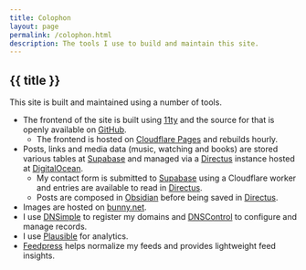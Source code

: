 ```yaml
---
title: Colophon
layout: page
permalink: /colophon.html
description: The tools I use to build and maintain this site.
---
```

<h2 class="page-header">{{ title }}</h2>

This site is built and maintained using a number of tools.

- The frontend of the site is built using [11ty](https://www.11ty.dev) and the source for that is openly available on [GitHub](https://github.com/cdransf/coryd.dev).
  - The frontend is hosted on [Cloudflare Pages](https://pages.cloudflare.com) and rebuilds hourly.
- Posts, links and media data (music, watching and books) are stored various tables at [Supabase](https://supabase.com) and managed via a [Directus](https://directus.io) instance hosted at <a class="plausible-event-name=DigitalOcean+referral" href="https://m.do.co/c/3635bf99aee2">DigitalOcean</a>.
  - My contact form is submitted to [Supabase](https://supabase.com) using a Cloudflare worker and entries are available to read in [Directus](https://directus.io).
  - Posts are composed in [Obsidian](https://obsidian.md) before being saved in [Directus](https://directus.io).
- Images are hosted on <a class="plausible-event-name=bunny.net+referral" href="https://bunny.net?ref=revw3mehej">bunny.net</a>.
- I use <a class="plausible-event-name=DNSimple+referral" href="https://dnsimple.com/r/3a7cbb9e15df8f">DNSimple</a> to register my domains and [DNSControl](https://dnscontrol.org) to configure and manage records.
- I use [Plausible](https://plausible.io) for analytics.
- <a class="plausible-event-name=Feedpress+referral" href="https://feedpress.com/?affid=34370">Feedpress</a> helps normalize my feeds and provides lightweight feed insights.
